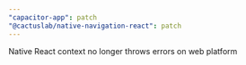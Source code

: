 ```yaml
---
"capacitor-app": patch
"@cactuslab/native-navigation-react": patch
---
```


Native React context no longer throws errors on web platform
